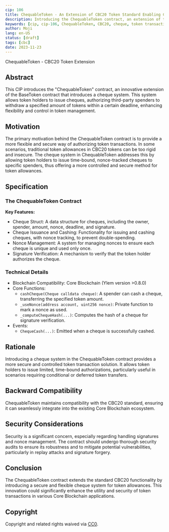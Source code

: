 ```yaml
---
cip: 106
title: ChequableToken - An Extension of CBC20 Token Standard Enabling Cheque-Based Transactions
description: Introducing the ChequableToken contract, an extension of the BaseToken contract with a cheque system for token transactions.
keywords: [cip, cip-106, ChequableToken, CBC20, cheque, token transaction]
author: Moji
lang: en-US
status: [draft]
tags: [cbc]
date: 2023-11-23
---
```


ChequableToken - CBC20 Token Extension

<!--truncate-->

## Abstract

This CIP introduces the "ChequableToken" contract, an innovative extension of the BaseToken contract that introduces a cheque system. This system allows token holders to issue cheques, authorizing third-party spenders to withdraw a specified amount of tokens within a certain deadline, enhancing flexibility and control in token management.

## Motivation

The primary motivation behind the ChequableToken contract is to provide a more flexible and secure way of authorizing token transactions. In some scenarios, traditional token allowances in CBC20 tokens can be too rigid and insecure. The cheque system in ChequableToken addresses this by allowing token holders to issue time-bound, nonce-tracked cheques to specific spenders, thus offering a more controlled and secure method for token allowances.

## Specification

### The ChequableToken Contract

**Key Features:**

- Cheque Struct: A data structure for cheques, including the owner, spender, amount, nonce, deadline, and signature.
- Cheque Issuance and Cashing: Functionality for issuing and cashing cheques, with nonce tracking, to prevent double-spending.
- Nonce Management: A system for managing nonces to ensure each cheque is unique and used only once.
- Signature Verification: A mechanism to verify that the token holder authorizes the cheque.

### Technical Details

- Blockchain Compatibility: Core Blockchain (Ylem version >0.8.0)
- Core Functions:
  - `cashCheque(Cheque calldata cheque)`: A spender can cash a cheque, transferring the specified token amount.
  - `_useNonce(address account, uint256 nonce)`: Private function to mark a nonce as used.
  - `_computeChequeHash(...)`: Computes the hash of a cheque for signature verification.
- Events:
  - `ChequeCash(...)`: Emitted when a cheque is successfully cashed.

## Rationale

Introducing a cheque system in the ChequableToken contract provides a more secure and controlled token transaction solution. It allows token holders to issue limited, time-bound authorizations, particularly useful in scenarios requiring conditional or deferred token transfers.

## Backward Compatibility

ChequableToken maintains compatibility with the CBC20 standard, ensuring it can seamlessly integrate into the existing Core Blockchain ecosystem.

## Security Considerations

Security is a significant concern, especially regarding handling signatures and nonce management. The contract should undergo thorough security audits to ensure its robustness and to mitigate potential vulnerabilities, particularly in replay attacks and signature forgery.

## Conclusion

The ChequableToken contract extends the standard CBC20 functionality by introducing a secure and flexible cheque system for token allowances. This innovation could significantly enhance the utility and security of token transactions in various Core Blockchain applications.

## Copyright

Copyright and related rights waived via [CC0](https://creativecommons.org/publicdomain/zero/1.0/).
